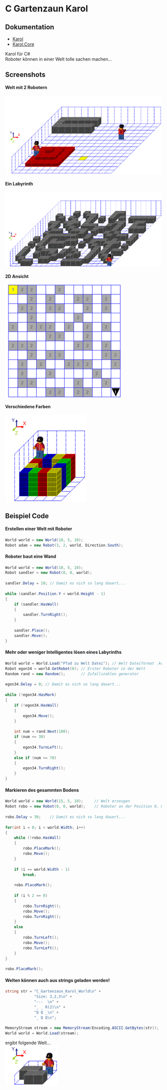 # C Gartenzaun Karol

## Dokumentation
- [Karol](api/Karol.yml)
- [Karol.Core](api/Karol.Core.yml)

Karol f&uuml;r C# <br>
Roboter k&ouml;nnen in einer Welt tolle sachen machen...

## Screenshots
#### Welt mit 2 Robotern
![Ups.. hier sollte ein bild sein!](images/img1.png)

#### Ein Labyrinth
![Ups.. hier sollte ein bild sein!](images/img2.png)

#### 2D Ansicht
![Ups.. hier sollte ein bild sein!](images/img3.png)

#### Verschiedene Farben
![Ups.. hier sollte ein bild sein!](images/img4.png)

## Beispiel Code
#### Erstellen einer Welt mit Roboter
```C#
World world = new World(10, 5, 10);
Robot adam = new Robot(3, 2, world, Direction.South);
```

#### Roboter baut eine Wand
```C#
World world = new World(10, 5, 10);
Robot sandler = new Robot(0, 0, world);

sandler.Delay = 10; // Damit es nich so lang dauert...

while (sandler.Position.Y < world.Height - 1)
{
    if (sandler.HasWall)
    {
        sandler.TurnRight();
    }

    sandler.Place();
    sandler.Move();
}
```

#### Mehr oder weniger Intelligentes l&ouml;sen eines Labyrinths
```C#
World world = World.Load("Pfad zu Welt Datei"); // Welt Dateiformat .kdw oder .cskw
Robot egon34 = world.GetRobot(0); // Erster Roboter in der Welt
Random rand = new Random();       // Zufallszahlen generator

egon34.Delay = 0; // Damit es nich so lang dauert...

while (!egon34.HasMark)
{
    if (!egon34.HasWall)
    {
        egon34.Move();
    }

    int num = rand.Next(100);
    if (num <= 30)
    {
        egon34.TurnLeft();
    }
    else if (num >= 70)
    {
        egon34.TurnRight();
    }
}
```

#### Markieren des gesammten Bodens
```C#
World world = new World(15, 5, 10);     // Welt erzeugen
Robot robo = new Robot(0, 0, world);    // Roboter an der Position 0, 0, 0 in "world" erzeugen

robo.Delay = 30;    // Damit es nich so lang dauert...

for(int i = 0; i < world.Width; i++)
{
    while (!robo.HasWall)
    {
        robo.PlaceMark();
        robo.Move();
    }

    if (i == world.Width - 1)
        break;

    robo.PlaceMark();

    if (i % 2 == 0)
    {
        robo.TurnRight();
        robo.Move();
        robo.TurnRight();
    }
    else
    {
        robo.TurnLeft();
        robo.Move();
        robo.TurnLeft();
    }
}

robo.PlaceMark();
```

#### Welten k&ouml;nnen auch aus strings geladen werden!
```C#
string str = "C_Gartenzaun_Karol_World\n" +
             "Size: 3,2,3\n" +
             "---  \n" +
             "_ _ R(2)\n" +
             "Q Q _\n" +
             "_ Q Q\n";

MemoryStream stream = new MemoryStream(Encoding.ASCII.GetBytes(str));
World world = World.Load(stream);
```

ergibt folgende Welt...
<br>
![Ups.. hier sollte ein bild sein!](images/img5.png)
